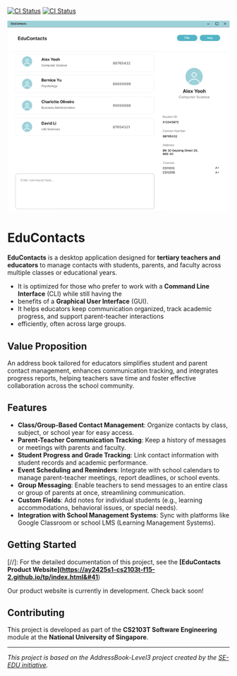 [![CI Status](https://github.com/AY2425S1-CS2103T-F15-2/tp/workflows/Java%20CI/badge.svg)](https://github.com/AY2425S1-CS2103T-F15-2/tp/actions)
[![CI Status](https://github.com/AY2425S1-CS2103T-F15-2/tp/workflows/MarkBind%20Action/badge.svg)](https://github.com/AY2425S1-CS2103T-F15-2/tp/actions)

![Ui](docs/images/Ui.png)

# EduContacts

**EduContacts** is a desktop application designed for **tertiary teachers and educators** to manage contacts with 
students, parents, and faculty across multiple classes or educational years.

- It is optimized for those who prefer to work with a **Command Line Interface** (CLI) while still having the 
- benefits of a **Graphical User Interface** (GUI).
- It helps educators keep communication organized, track academic progress, and support parent-teacher interactions 
- efficiently, often across large groups.

## Value Proposition

An address book tailored for educators simplifies student and parent contact management, enhances communication 
tracking, and integrates progress reports, helping teachers save time and foster effective collaboration across the school community.

## Features

- **Class/Group-Based Contact Management**: Organize contacts by class, subject, or school year for easy access.
- **Parent-Teacher Communication Tracking**: Keep a history of messages or meetings with parents and faculty.
- **Student Progress and Grade Tracking**: Link contact information with student records and academic performance.
- **Event Scheduling and Reminders**: Integrate with school calendars to manage parent-teacher meetings, 
report deadlines, or school events.
- **Group Messaging**: Enable teachers to send messages to an entire class or group of parents at once, 
streamlining communication.
- **Custom Fields**: Add notes for individual students (e.g., learning accommodations, 
behavioral issues, or special needs).
- **Integration with School Management Systems**: Sync with platforms like Google Classroom or 
school LMS (Learning Management Systems).

## Getting Started

[//]: For the detailed documentation of this project, see the **[EduContacts Product Website]&#40;https://ay2425s1-cs2103t-f15-2.github.io/tp/index.html&#41**)

Our product website is currently in development. Check back soon!

## Contributing

This project is developed as part of the **CS2103T Software Engineering** module at the **National University of Singapore**.

---

*This project is based on the AddressBook-Level3 project created by the [SE-EDU initiative](https://se-education.org).*
